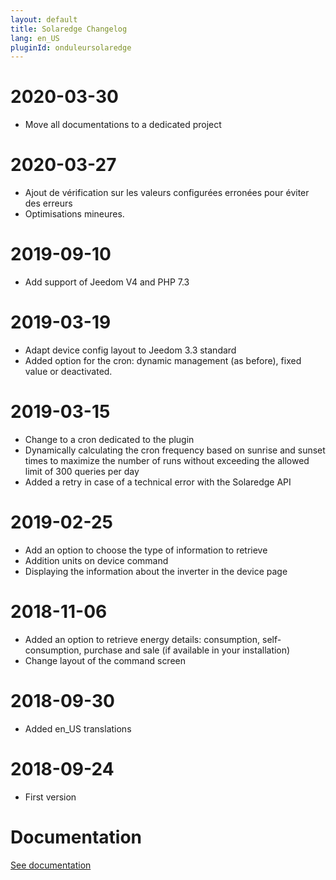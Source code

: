 ```yaml
---
layout: default
title: Solaredge Changelog
lang: en_US
pluginId: onduleursolaredge
---
```


# 2020-03-30

- Move all documentations to a dedicated project

# 2020-03-27

- Ajout de vérification sur les valeurs configurées erronées pour éviter des erreurs
- Optimisations mineures.

# 2019-09-10

- Add support of Jeedom V4 and PHP 7.3

# 2019-03-19

- Adapt device config layout to Jeedom 3.3 standard
- Added option for the cron: dynamic management (as before), fixed value or deactivated.

# 2019-03-15

- Change to a cron dedicated to the plugin
- Dynamically calculating the cron frequency based on sunrise and sunset times to maximize the number of runs without exceeding the allowed limit of 300 queries per day
- Added a retry in case of a technical error with the Solaredge API

# 2019-02-25

- Add an option to choose the type of information to retrieve
- Addition units on device command
- Displaying the information about the inverter in the device page

# 2018-11-06

- Added an option to retrieve energy details: consumption, self-consumption, purchase and sale (if available in your installation)
- Change layout of the command screen

# 2018-09-30

- Added en_US translations

# 2018-09-24

- First version

# Documentation

[See documentation]({{site.baseurl}}/{{page.pluginId}}/{{page.lang}})
